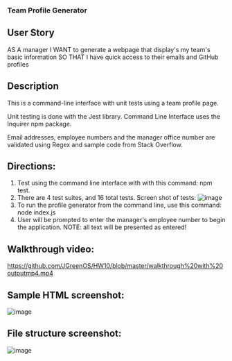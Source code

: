 
### Team Profile Generator

## User Story
AS A manager
I WANT to generate a webpage that display's my team's basic information
SO THAT I have quick access to their emails and GitHub profiles



## Description
This is a command-line interface with unit tests using a team profile page.  

Unit testing is done with the Jest library.
Command Line Interface uses the Inquirer npm package.

Email addresses, employee numbers and the manager office number are validated using Regex and sample code from Stack Overflow.

## Directions:
1.  Test using the command line interface with with this command: npm test.
2.  There are 4 test suites, and 16 total tests. Screen shot of tests: ![image](https://user-images.githubusercontent.com/10423865/111054780-504c9600-843d-11eb-8671-3aac0ed4ae1a.png)
3.  To run the profile generator from the command line, use this command: node index.js
4.  User will be prompted to enter the manager's employee number to begin the application. NOTE: all text will be presented as entered!

## Walkthrough video: 
https://github.com/JGreenOS/HW10/blob/master/walkthrough%20with%20outputmp4.mp4


## Sample HTML screenshot: 

![image](https://user-images.githubusercontent.com/10423865/111055046-f4cfd780-843f-11eb-9c76-83f2a969d221.png)


## File structure screenshot:

![image](https://user-images.githubusercontent.com/10423865/111054860-fbf5e600-843d-11eb-9ace-dbea54e8f32a.png)

